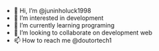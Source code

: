 - 👋 Hi, I’m @juninholuck1998
- 👀 I’m interested in development
- 🌱 I’m currently learning programing
- 💞️ I’m looking to collaborate on development web
- 📫 How to reach me @doutortech1

<!---
juninholuck1998/juninholuck1998 is a ✨ special ✨ repository because its `README.md` (this file) appears on your GitHub profile.
You can click the Preview link to take a look at your changes.
--->
